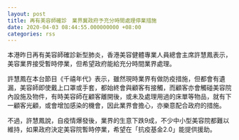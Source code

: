 ```yaml
---
layout: post
title: 再有美容師確診　業界冀政府予充分時間處理停業措施
date: 2020-04-03 08:44:55.000000000 +08:00
categories: rss
---
```


本港昨日再有美容師確診新型肺炎，香港美容健體專業人員總會主席許慧鳳表示，美容業界接受暫時停業，但希望政府能給充分時間業界處理。

許慧鳳在本台節目《千禧年代》表示，雖然現時業界有做防疫措施，但都會有遺漏，美容師即使戴上口罩或手套，都始終會與顧客有接觸，而顧客亦會觸碰美容院內設施及物件，有時美容師在顧客離開後，或未及處理用過的床單等物品，就有下一顧客光顧，或會增加感染的機會，因此業界會擔心，亦樂意配合政府的措施。

不過，許慧鳳說，自疫情爆發後，業界的生意下跌9成，不少中小型美容院都難以維持，如果政府決定美容院暫時停業，希望在「抗疫基金2.0」能提供援助。

